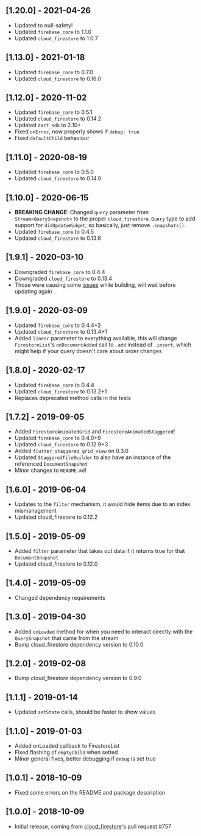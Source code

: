 ## [1.20.0] - 2021-04-26

* Updated to null-safety!
* Updated `firebase_core` to 1.1.0
* Updated `cloud_firestore` to 1.0.7

## [1.13.0] - 2021-01-18

* Updated `firebase_core` to 0.7.0
* Updated `cloud_firestore` to 0.16.0

## [1.12.0] - 2020-11-02

* Updated `firebase_core` to 0.5.1
* Updated `cloud_firestore` to 0.14.2
* Updated `dart_sdk` to 2.10+
* Fixed `onError`, now properly shows if `debug: true`
* Fixed `defaultChild` behaviour

## [1.11.0] - 2020-08-19

* Updated `firebase_core` to 0.5.0
* Updated `cloud_firestore` to 0.14.0

## [1.10.0] - 2020-06-15

* **BREAKING CHANGE**: Changed `query` parameter from `Stream<QuerySnapshot>` to the proper `cloud_firestore.Query` type to add support for `didUpdateWidget`; so basically, just remove `.snapshots()`.
* Updated `firebase_core` to 0.4.5
* Updated `cloud_firestore` to 0.13.6

## [1.9.1] - 2020-03-10

* Downgraded `firebase_core` to 0.4.4
* Downgraded `cloud_firestore` to 0.13.4
* Those were causing some [issues](https://github.com/flutter/flutter/issues/35670#issuecomment-592769263) while building, will wait before updating again

## [1.9.0] - 2020-03-09

* Updated `firebase_core` to 0.4.4+2
* Updated `cloud_firestore` to 0.13.4+1
* Added `linear` parameter to everything available, this will change `FirestoreList`'s `onDocumentAdded` call to `.add` instead of `.insert`, which might help if your query doesn't care about order changes

## [1.8.0] - 2020-02-17

* Updated `firebase_core` to 0.4.4
* Updated `cloud_firestore` to 0.13.2+1
* Replaces deprecated method calls in the tests

## [1.7.2] - 2019-09-05

* Added `FirestoreAnimatedGrid` and `FirestoreAnimatedStaggered`!
* Updated `firebase_core` to 0.4.0+9
* Updated `cloud_firestore` to 0.12.9+3
* Added `flutter_staggered_grid_view` on 0.3.0
* Updated `StaggeredTileBuilder` to also have an instance of the referenced `DocumentSnapshot`
* Minor changes to `README.md`!

## [1.6.0] - 2019-06-04

* Updates to the `filter` mechanism, it would hide items due to an index mismanagement
* Updated cloud_firestore to 0.12.2

## [1.5.0] - 2019-05-09

* Added `filter` parameter that takes out data if it returns true for that `DocumentSnapshot`
* Updated cloud_firestore to 0.12.0

## [1.4.0] - 2019-05-09

* Changed dependency requirements

## [1.3.0] - 2019-04-30

* Added `onLoaded` method for when you need to interact directly with the `QuerySnapshot` that came from the stream
* Bump cloud_firestore dependency version to 0.10.0

## [1.2.0] - 2019-02-08

* Bump cloud_firestore dependency version to 0.9.0

## [1.1.1] - 2019-01-14

* Updated `setState` calls, should be faster to show values

## [1.1.0] - 2019-01-03

* Added onLoaded callback to FirestoreList
* Fixed flashing of `emptyChild` when setted
* Minor general fixes, better debugging if `debug` is set true

## [1.0.1] - 2018-10-09

* Fixed some errors on the README and package description

## [1.0.0] - 2018-10-09

* Initial release, coming from [cloud_firestore](https://github.com/flutter/plugins/pull/757)'s pull request #757
